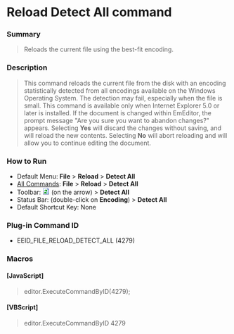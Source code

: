 # Reload Detect All command

### Summary

> Reloads the current file using the best-fit encoding.

### Description

> This command reloads the current file from the disk with an
> encoding statistically detected from all encodings available on the Windows
> Operating System. The detection may fail, especially when the file is small.
> This command is available only when Internet Explorer 5.0 or later is
> installed. If the document is changed within EmEditor, the prompt message
> "Are you sure you want to abandon changes?" appears. Selecting **Yes**
> will discard the changes without saving, and will reload the new contents.
> Selecting **No** will abort reloading and will allow you to continue
> editing the document.

### How to Run

- Default Menu: **File** \> **Reload** \> **Detect All**
- [All Commands](../tools/all_commands): **File** \> **Reload**
\> **Detect All**
- Toolbar: ![](../../images/reload.gif) (on
the arrow) > **Detect All**
- Status Bar: (double-click on **Encoding**) \> **Detect All**
- Default Shortcut Key: None

### Plug-in Command ID

- EEID\_FILE\_RELOAD\_DETECT\_ALL (4279)

### Macros

#### \[JavaScript\]

> editor.ExecuteCommandByID(4279);

#### \[VBScript\]

> editor.ExecuteCommandByID 4279
